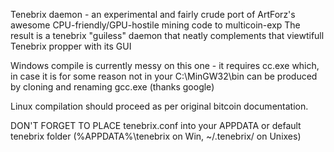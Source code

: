 Tenebrix daemon - an experimental and fairly crude port of ArtForz's awesome CPU-friendly/GPU-hostile mining code to multicoin-exp
The result is a tenebrix "guiless" daemon that neatly complements that viewtifull Tenebrix propper with its GUI

Windows compile is currently messy on this one - it requires cc.exe which, in case it is for some reason not in your C:\MinGW32\bin can be produced by cloning and renaming gcc.exe (thanks google)

Linux compilation should proceed as per original bitcoin documentation.

DON'T FORGET TO PLACE tenebrix.conf into your APPDATA or default tenebrix folder (%APPDATA%\tenebrix on Win, ~/.tenebrix/ on Unixes)

